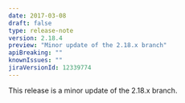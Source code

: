 ```yaml
---
date: 2017-03-08
draft: false 
type: release-note
version: 2.18.4
preview: "Minor update of the 2.18.x branch"
apiBreaking: ""
knownIssues: ""
jiraVersionId: 12339774
---
```


This release is a minor update of the 2.18.x branch.
